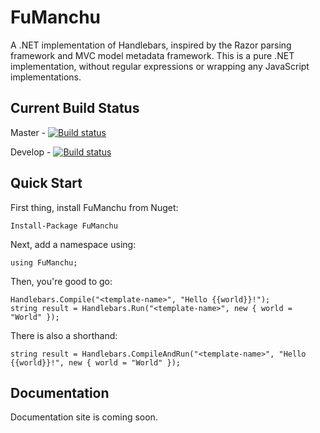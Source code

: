 FuManchu
========

A .NET implementation of Handlebars, inspired by the Razor parsing framework and MVC model metadata framework. This is a pure .NET implementation, without regular expressions or wrapping any JavaScript implementations.

Current Build Status
--------------------

Master - [![Build status](https://ci.appveyor.com/api/projects/status/yl1kuo2q42i8e7j0/branch/master?svg=true)](https://ci.appveyor.com/project/Antaris/fumanchu/branch/master)

Develop - [![Build status](https://ci.appveyor.com/api/projects/status/yl1kuo2q42i8e7j0/branch/develop?svg=true)](https://ci.appveyor.com/project/Antaris/fumanchu/branch/develop)

Quick Start
-----------

First thing, install FuManchu from Nuget:

    Install-Package FuManchu

Next, add a namespace using:

    using FuManchu;

Then, you're good to go:

    Handlebars.Compile("<template-name>", "Hello {{world}}!");
    string result = Handlebars.Run("<template-name>", new { world = "World" });

There is also a shorthand:

    string result = Handlebars.CompileAndRun("<template-name>", "Hello {{world}}!", new { world = "World" });

Documentation
-------------

Documentation site is coming soon.